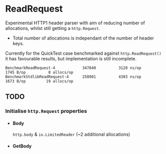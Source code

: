 # ReadRequest

Experimental HTTP1 header parser with aim of reducing number of allocations, whilst still getting a `http.Request`.

* Total number of allocations is independant of the number of header keys.

Currently for the QuickTest case benchmarked against `http.ReadRequest()` it has favourable results, but implementation is still incomplete.

```
BenchmarkReadRequest-4         	  347840	      3128 ns/op	    1745 B/op	       8 allocs/op
BenchmarkStdlibReadRequest-4   	  258901	      4303 ns/op	    1673 B/op	      19 allocs/op
```

## TODO

### Initialise `http.Request` properties
 - #### Body
	`http.body` & `io.LimitedReader` (~2 additional allocations)
 - #### GetBody

